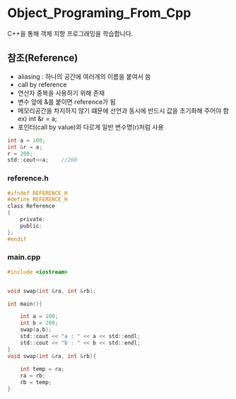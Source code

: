 # Object_Programing_From_Cpp
C++을 통해 객체 지향 프로그래밍을 학습합니다.
## 참조(Reference)
  - aliasing : 하나의 공간에 여러개의 이름을 붙여서 씀
  - call by reference
  - 연산자 중복을 사용하기 위해 존재
  - 변수 앞에 &를 붙이면 reference가 됨
  - 메모리공간을 차지하지 않기 떄문에 선언과 동시에 반드시 값을 초기화해 주어야 함  ex) int &r = a;
  - 포인터(call by value)와 다르게 일반 변수명(r)처럼 사용

```c
int a = 100;
int &r = a;
r = 200;
std::cout<<a;    //200
```

### reference.h
```c
#ifndef REFERENCE_H
#define REFERENCE_H
class Reference
{
    private:
    public:
};
#endif
```

### main.cpp
```c
#include <iostream>


void swap(int &ra, int &rb);

int main(){

    int a = 100;
    int b = 200;
    swap(a,b);
    std::cout << "a : " << a << std::endl;
    std::cout << "b : " << b << std::endl;
}
void swap(int &ra, int &rb){
    
    int temp = ra;
    ra = rb;
    rb = temp;
}

```
